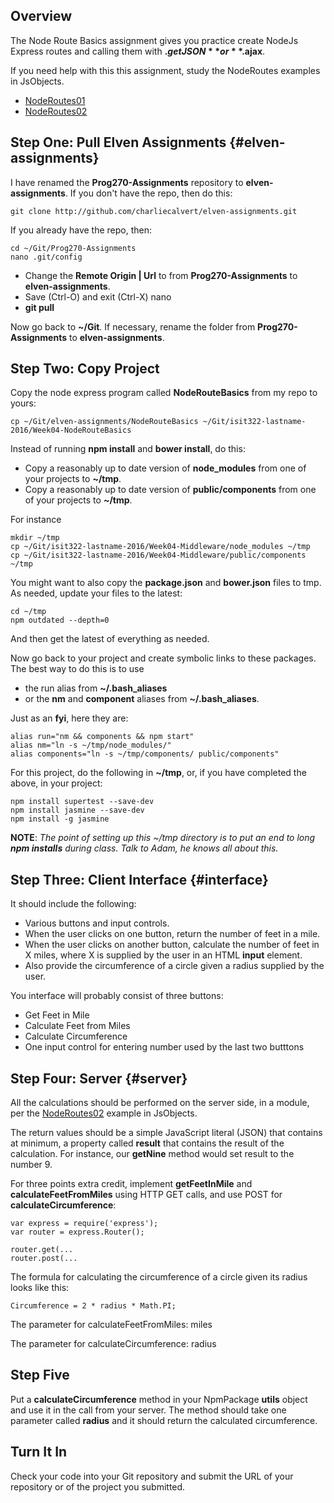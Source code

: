 ## Overview

The Node Route Basics assignment gives you practice create NodeJs Express routes and calling them with **$.getJSON** or **$.ajax**.

If you need help with this this assignment, study the NodeRoutes
examples in JsObjects.

- [NodeRoutes01](https://github.com/charliecalvert/JsObjects/tree/master/JavaScript/NodeCode/NodeRoutes01)
- [NodeRoutes02](https://github.com/charliecalvert/JsObjects/tree/master/JavaScript/NodeCode/NodeRoutes02)

## Step One: Pull Elven Assignments {#elven-assignments}

I have renamed the **Prog270-Assignments** repository to **elven-assignments**. If you don't have the repo, then do this:

```
git clone http://github.com/charliecalvert/elven-assignments.git
```

If you already have the repo, then:

```
cd ~/Git/Prog270-Assignments
nano .git/config
```

- Change the **Remote Origin | Url** to from **Prog270-Assignments** to **elven-assignments**.
- Save (Ctrl-O) and exit (Ctrl-X) nano
- **git pull**

Now go back to **~/Git**. If necessary, rename the folder from **Prog270-Assignments** to **elven-assignments**.

## Step Two: Copy Project

Copy the node express program called **NodeRouteBasics** from my repo to yours:

```
cp ~/Git/elven-assignments/NodeRouteBasics ~/Git/isit322-lastname-2016/Week04-NodeRouteBasics
```

Instead of running **npm install** and **bower install**, do this:

- Copy a reasonably up to date version of **node_modules** from one of your projects to **~/tmp**.
- Copy a reasonably up to date version of **public/components** from one of your projects to **~/tmp**.

For instance

```
mkdir ~/tmp
cp ~/Git/isit322-lastname-2016/Week04-Middleware/node_modules ~/tmp
cp ~/Git/isit322-lastname-2016/Week04-Middleware/public/components ~/tmp
```

You might want to also copy the **package.json** and **bower.json** files to tmp. As needed, update your files to the latest:

```
cd ~/tmp
npm outdated --depth=0
```

And then get the latest of everything as needed.

Now go back to your project and create symbolic links to these packages. The best way to do this is to use

- the run alias from **~/.bash_aliases**
- or the **nm** and **component** aliases from **~/.bash_aliases**.

Just as an **fyi**, here they are:

```
alias run="nm && components && npm start"
alias nm="ln -s ~/tmp/node_modules/"
alias components="ln -s ~/tmp/components/ public/components"
```

For this project, do the following in **~/tmp**, or, if you have completed the above, in your project:

```
npm install supertest --save-dev
npm install jasmine --save-dev
npm install -g jasmine
```

**NOTE**: *The point of setting up this ~/tmp directory is to put an end to long **npm installs** during class. Talk to Adam, he knows all about this.*

## Step Three: Client Interface {#interface}

It should include the following:

- Various buttons and input controls.
- When the user clicks on one button, return the number of feet in a mile.
- When the user clicks on another button, calculate the number of feet
in X miles, where X is supplied by the user in an HTML **input** element.
- Also provide the circumference of a circle given a radius supplied
by the user.

You interface will probably consist of three buttons:

- Get Feet in Mile
- Calculate Feet from Miles
- Calculate Circumference
- One input control for entering number used by the last two butttons  


## Step Four: Server {#server}

All the calculations should be performed on the server side, in a
module, per the [NodeRoutes02](https://github.com/charliecalvert/JsObjects/tree/master/JavaScript/NodeCode/NodeRoutes02/Library)
example in JsObjects.

The return values should be a simple JavaScript literal (JSON) that contains at minimum, a property called **result** that contains the result of the calculation. For instance, our **getNine** method would set result to the number 9.

For three points extra credit, implement **getFeetInMile** and
**calculateFeetFromMiles** using HTTP GET calls, and use POST for
**calculateCircumference**:

	var express = require('express');
    var router = express.Router();

	router.get(...
	router.post(...

The formula for calculating the circumference of a circle given its
radius looks like this:

	Circumference = 2 * radius * Math.PI;

The parameter for calculateFeetFromMiles: miles

The parameter for calculateCircumference: radius

## Step Five

Put a **calculateCircumference** method in your NpmPackage **utils** object
and use it in the call from your server. The method should take one parameter
called **radius** and it should return the calculated circumference.

## Turn It In

Check your code into your Git repository and submit the URL of your
repository or of the project you submitted.
